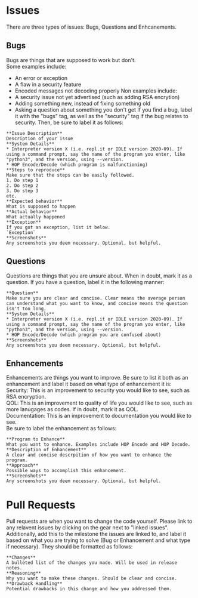 # Issues  
There are three types of issues: Bugs, Questions and Enhcanements.   
## Bugs  
Bugs are things that are supposed to work but don't.   
Some examples include:
* An error or exception
* A flaw in a security feature
* Encoded messages not decoding properly
Non examples include:
* A security issue not yet advertised (such as adding RSA encrytion)
* Adding something new, instead of fixing something old
* Asking a question about something you don't get
If you find a bug, label it with the "bugs" tag, as well as the "security" tag if the bug relates to security. Then, be sure to label it as follows:
``` 
**Issue Description**
Description of your issue
**System Details**
* Interpreter version X (i.e. repl.it or IDLE version 2020-09). If using a command prompt, say the name of the program you enter, like "python3", and the version, using --version.
* HOP Encode/Decode (which program is malfunctioning)
**Steps to reproduce**
Make sure that the steps can be easily followed.
1. Do step 1
2. Do step 2
3. Do step 3
etc.
**Expected behavior**
What is supposed to happen
**Actual behavior**
What actually happened
**Exception**
If you got an exception, list it below.
`Exception`
**Screenshots**
Any screenshots you deem necessary. Optional, but helpful.
```
## Questions
Questions are things that you are unsure about. When in doubt, mark it as a question. If you have a question, label it in the following manner: 
```
**Question**
Make sure you are clear and concise. Clear means the average person can understand what you want to know, and concise means the question isn't too long.
**System Details**
* Interpreter version X (i.e. repl.it or IDLE version 2020-09). If using a command prompt, say the name of the program you enter, like "python3", and the version, using --version.
* HOP Encode/Decode (which program you are confused about)
**Screenshots**
Any screenshots you deem necessary. Optional, but helpful.
```
## Enhancements
Enhancements are things you want to improve. Be sure to list it both as an enhancement and label it based on what type of enhancement it is:  
Security: This is an improvement to security you would like to see, such as RSA encryption.  
QOL: This is an improvement to quality of life you would like to see, such as more lanugages as codes. If in doubt, mark it as QOL.  
Documentation: This is an improvement to documentation you would like to see.  
Be sure to label the enhancement as follows:
```
**Program to Enhance**
What you want to enhance. Examples include HOP Encode and HOP Decode.
**Description of Enhancement**
A clear and concise descrpition of how you want to enhance the program.
**Approach**
Possible ways to accomplish this enhancement.
**Screenshots**
Any screenshots you deem necessary. Optional, but helpful.
```
# Pull Requests
Pull requests are when you want to change the code yourself. Please link to any relavent issues by clicking on the gear next to "linked issues". 
Additionally, add this to the milestone the issues are linked to, and label it based on what you are trying to solve (Bug or Enhancement and what type if necessary).
They should be formatted as follows:
```
**Changes**
A bulleted list of the changes you made. Will be used in release notes.
**Reasoning**
Why you want to make these changes. Should be clear and concise.
**Drawback Handling**
Potential drawbacks in this change and how you addressed them.
```
